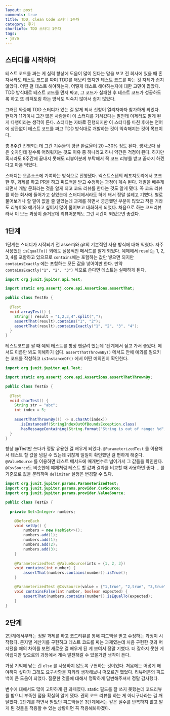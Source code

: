 ```yaml
---
layout: post
comments: true
title: TDD, Clean Code 스터디 1주차
category: 후기
shortinfo: TDD 스터디 1주차
tags:
- java
---
```






## 스터디를 시작하며

테스트 코드를 짜는 게 실력 향상에 도움이 많이 된다는 말을 보고 전 회사에 있을 때 혼자서라도 테스트 코드를 짜며 TDD를 해보려 했지만 테스트 코드를 짜는 것 자체가 쉽지 않았다. 어떤 걸 테스트 해야하는지, 어떻게 테스트 해야하는지에 대한 고민이 많았다. TDD 방식대로 테스트 코드를 먼저 짜고, 그 코드가 실패한 후 테스트 코드가 성공하도록 하고 또 리팩토링 하는 방식도 익숙치 않아서 쉽지 않았다. 

그러던 와중에 TDD 스터디가 있는 걸 알게 되서 신청이 열리자마자 참가하게 되었다. 현재가 11기이니 그간 많은 사람들이 이 스터디를 거쳐갔다는 말인데 이제라도 알게 된 게 다행이라는 생각이 든다. 스터디는 자바로 진행되지만 이 스터디를 마친 후에는 언어에 상관없이 테스트 코드를 짜고 TDD 방식대로 개발하는 것이 익숙해지는 것이 목표이다.

총 8주간 진행되는데 그간 기수들의 평균 완료율이 20 ~30% 정도 된다. 생각보다 낮은 숫자인데 갈수록 어려워지는 것도 이유 중 하나라고 하니 약간은 걱정이 된다. 하지만 혹시라도 8주간에 끝내지 못해도 리뷰어분께 부탁해서 꼭 코드 리뷰를 받고 끝까지 하겠다고 마음 먹었다.

스터디는 오픈소스에 기여하는 방식으로 진행됐다. 넥스트스텝의 레포지토리에서 포크한 후, 과제를 하고 PR을 하고 피드백을 받고 수정하는 과정이 계속 된다. 개발을 배우게 되면서 개발 문화라는 것을 알게 되고 코드 리뷰를 한다는 것도 알게 됐다. 꼭 코드 리뷰를 하는 회사에 들어가고 싶었는데 스터디에서라도 하게 돼서 정말 설레고 기뻤다. 별로 물어보거나 할 말이 없을 줄 알았는데 과제를 하면서 궁금했던 부분이 많았고 작은 거라도 리뷰어와 얘기하고 싶어서 많이 물어보고 대화하게 되었다. 처음으로 하는 코드리뷰라서 이 모든 과정이 즐거운데 리뷰어분께도 그런 시간이 되었으면 좋겠다.



## 1단계

1단계는 스터디가 시작되기 전 assertj와 git의 기본적인 사용 방식에 대해 익혔다. 자주 사용했던 `isEqualTo()` 외에도 실용적인 메서드를 알게 되었다. 예제에서 result는 1, 2, 3, 4를 포함하고 있으므로 `contains`에는 포함하는 값만 넣으면 되지만 `containsExactly` 에는 포함하는 모든 값을 넣어야만 한다. 만약 `containsExactly("1", "2", "3")` 식으로 쓴다면 테스트는 실패하게 된다.

```java
import org.junit.jupiter.api.Test;

import static org.assertj.core.api.Assertions.assertThat;

public class TestEx {
  
  @Test
  void arrayTest() {
    String[] result = "1,2,3,4".split(",");
    assertThat(result).contains("1", "2");
    assertThat(result).containsExactly("1", "2", "3", "4");
  }
}
```

테스트코드를 짤 때 예외 테스트를 항상 헷갈려 했는데 1단계에서 짚고 가서 좋았다. 메서드 이름만 봐도 이해하기 쉽다. `assertThatThrownBy()` 메서드 안에 예외를 일으키는 코드를 작성하고 `isInstanceOf()` 에서 어떤 예외인지 확인한다.

```java
import org.junit.jupiter.api.Test;

import static org.assertj.core.api.Assertions.assertThatThrownBy;

public class TestEx {
  
  @Test
  void charTest() {
    String str = "abc";
    int index = 5;
    
    assertThatThrownBy(() -> s.charAt(index))
      .isInstanceOf(StringIndexOutOfBoundsException.class)
      .hasMessageContaining(String.format("String is out of range: %d", index));
  }
}
```

항상 @Test만 쓰다가 정말 유용한 걸 배우게 되었다. `@ParameterizedTest` 를 이용해서 테스트 할 값을 넘길 수 있는데 귀찮게 일일이 확인했던 걸 편하게 해준다. `@ValueSource` 를 이용하면 테스트 메서드에 매개변수로 넘어가서 그 값들을 확인한다. `@CsvSource`도 비슷한데 예제처럼 테스트 할 값과 결과를 비교할 때 사용하면 좋다. `,` 를 기준으로 값을 분리하며 `delimiter` 설정은 변경할 수 있다.

```java
import org.junit.jupiter.params.ParameterizedTest;
import org.junit.jupiter.params.provider.CsvSource;
import org.junit.jupiter.params.provider.ValueSource;

public class TestEx {
  
  private Set<Integer> numbers;

    @BeforeEach
    void setUp() {
        numbers = new HashSet<>();
        numbers.add(1);
        numbers.add(1);
        numbers.add(2);
        numbers.add(3);
    }
  
  	@ParameterizedTest @ValueSource(ints = {1, 2, 3})
  	void contains(int number) {
        assertThat(numbers.contains(number)).isTrue();
    }

    @ParameterizedTest @CsvSource(value = {"1,true", "2,true", "3,true", "4,false", "5,false"})
    void containsFalse(int number, boolean expected) {
        assertThat(numbers.contains(number)).isEqualTo(expected);
    }  
}
```



## 2단계

2단계에서부터는 정말 과제를 하고 코드리뷰를 통해 피드백을 받고 수정하는 과정이 시작됐다. 문자열 계산기를 구현하고 테스트 코드를 짜는 과제였는데 처음 구현한 것과 머지됐을 때의 차이를 보면 새로운 걸 배우게 된 게 보여서 정말 기뻤다. 더 잘하지 못한 게 아쉽지만 앞으로의 과정에서 계속 발전해갈 수 있을거란 생각이 든다. 

가장 기억에 남는 건 `else` 를 사용하지 않도록 구현하는 것이었다. 처음에는 어떻게 해야하지 싶다가 그래도 요구사항을 지키려 생각해보니 떠오르긴 했었다. 리뷰어분의 피드백이 큰 도움이 되었다. 질문한 것들에 대해서 명확하게 답변해주셔서 정말 감사했다. 

변수에 대해서도 많이 고민하게 된 과제였다. static 필드를 잘 쓰지 못했는데 코드리뷰를 받으니 부족한 점을 확실히 알게 됐다. 괜히 코드 리뷰를 하는 게 아니구나라는 걸 깨달았다. 2단계를 하면서 받았던 피드백들은 3단계에서는 같은 실수를 반복하지 않고 알게 된 것들을 적용할 수 있는 상황이면 꼭 적용해봐야겠다.